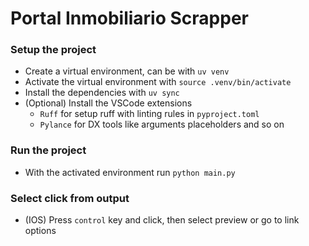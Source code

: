 # Portal Inmobiliario Scrapper

### Setup the project
- Create a virtual environment, can be with `uv venv`
- Activate the virtual environment with `source .venv/bin/activate`
- Install the dependencies with `uv sync`
- (Optional) Install the VSCode extensions
  - `Ruff` for setup ruff with linting rules in `pyproject.toml`
  - `Pylance` for DX tools like arguments placeholders and so on

### Run the project
- With the activated environment run `python main.py`

### Select click from output
- (IOS) Press `control` key and click, then select preview or go to link options